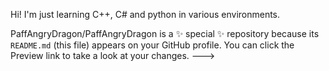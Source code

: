 Hi! I'm just learning C++, C# and python in various environments.

PaffAngryDragon/PaffAngryDragon is a ✨ special ✨ repository because its `README.md` (this file) appears on your GitHub profile.
You can click the Preview link to take a look at your changes.
--->
